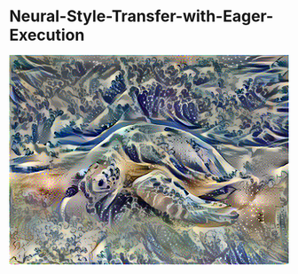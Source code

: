 # Neural-Style-Transfer-with-Eager-Execution

![Styled Image Example](https://github.com/nikhilagrawal2000/Neural-Style-Transfer-with-Eager-Execution/blob/master/Styled_images/wave_turtle.png)
